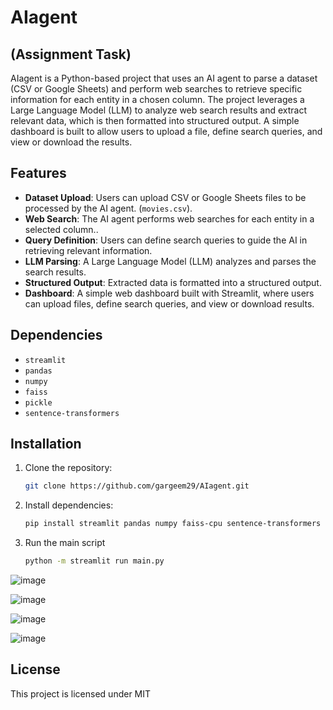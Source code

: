 # AIagent
## (Assignment Task)

AIagent is a Python-based project that uses an AI agent to parse a dataset (CSV or Google Sheets) and perform web searches to retrieve specific information for each entity in a chosen column. The project leverages a Large Language Model (LLM) to analyze web search results and extract relevant data, which is then formatted into structured output. A simple dashboard is built to allow users to upload a file, define search queries, and view or download the results.

## Features

- **Dataset Upload**: Users can upload CSV or Google Sheets files to be processed by the AI agent. (`movies.csv`).
- **Web Search**: The AI agent performs web searches for each entity in a selected column..
- **Query Definition**: Users can define search queries to guide the AI in retrieving relevant information.
- **LLM Parsing**: A Large Language Model (LLM) analyzes and parses the search results.
- **Structured Output**: Extracted data is formatted into a structured output.
- **Dashboard**: A simple web dashboard built with Streamlit, where users can upload files, define search queries, and view or download results.

## Dependencies

- `streamlit`
- `pandas`
- `numpy`
- `faiss`
- `pickle`
- `sentence-transformers`

## Installation

1. Clone the repository:
   ```bash
   git clone https://github.com/gargeem29/AIagent.git

2. Install dependencies:
   ```bash
   pip install streamlit pandas numpy faiss-cpu sentence-transformers
3. Run the main script
   ```bash
   python -m streamlit run main.py


 ![image](https://github.com/user-attachments/assets/f1ff697e-6fba-444f-aaf3-3538dd5be1bc)

   ![image](https://github.com/user-attachments/assets/013b2d7e-24d4-4a5e-8cea-9adbda60c901)

   ![image](https://github.com/user-attachments/assets/91d746bb-7587-4728-a726-eb1a6a9a434d)

   ![image](https://github.com/user-attachments/assets/9957ffe6-8213-4ad9-a103-e0b58f84ea8a)  




## License
This project is licensed under MIT 




